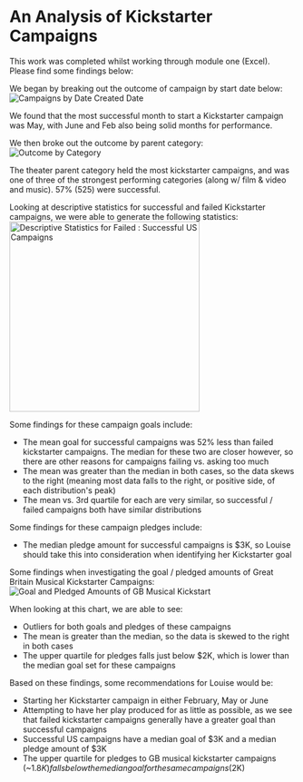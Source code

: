 # An Analysis of Kickstarter Campaigns
This work was completed whilst working through module one (Excel). Please find some findings below:

We began by breaking out the outcome of campaign by start date below:
![Campaigns by Date Created Date](https://user-images.githubusercontent.com/46773181/116838525-87a90a80-ab83-11eb-980e-2af7de95266d.png)

We found that the most successful month to start a Kickstarter campaign was May, with June and Feb also being solid months for performance.

We then broke out the outcome by parent category:
![Outcome by Category](https://user-images.githubusercontent.com/46773181/116838508-795aee80-ab83-11eb-91a7-52128ebb9031.png)

The theater parent category held the most kickstarter campaigns, and was one of three of the strongest performing categories (along w/ film & video and music). 57% (525) were successful.

Looking at descriptive statistics for successful and failed Kickstarter campaigns, we were able to generate the following statistics:
<img width="335" alt="Descriptive Statistics for Failed : Successful US Campaigns" src="https://user-images.githubusercontent.com/46773181/116838565-a60f0600-ab83-11eb-8caf-a52075192250.png">

Some findings for these campaign goals include:
* The mean goal for successful campaigns was 52% less than failed kickstarter campaigns. The median for these two are closer however, so there are other reasons for campaigns failing vs. asking too much
* The mean was greater than the median in both cases, so the data skews to the right (meaning most data falls to the right, or positive side, of each distribution's peak)
* The mean vs. 3rd quartile for each are very similar, so successful / failed campaigns both have similar distributions

Some findings for these campaign pledges include:
* The median pledge amount for successful campaigns is $3K, so Louise should take this into consideration when identifying her Kickstarter goal

Some findings when investigating the goal / pledged amounts of Great Britain Musical Kickstarter Campaigns:
![Goal and Pledged Amounts of GB Musical Kickstart](https://user-images.githubusercontent.com/46773181/116838537-91327280-ab83-11eb-974f-5e00bda89ad6.png)

When looking at this chart, we are able to see:
* Outliers for both goals and pledges of these campaigns
* The mean is greater than the median, so the data is skewed to the right in both cases
* The upper quartile for pledges falls just below $2K, which is lower than the median goal set for these campaigns

Based on these findings, some recommendations for Louise would be:
* Starting her Kickstarter campaign in either February, May or June
* Attempting to have her play produced for as little as possible, as we see that failed kickstarter campaigns generally have a greater goal than successful campaigns
* Successful US campaigns have a median goal of $3K and a median pledge amount of $3K
* The upper quartile for pledges to GB musical kickstarter campaigns (~$1.8K ) falls below the median goal for the same campaigns ($2K)
